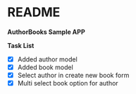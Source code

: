 # README

**AuthorBooks Sample APP**

**Task List**
- [x] Added author model
- [x] Added book model
- [x] Select author in create new book form
- [x] Multi select book option for author